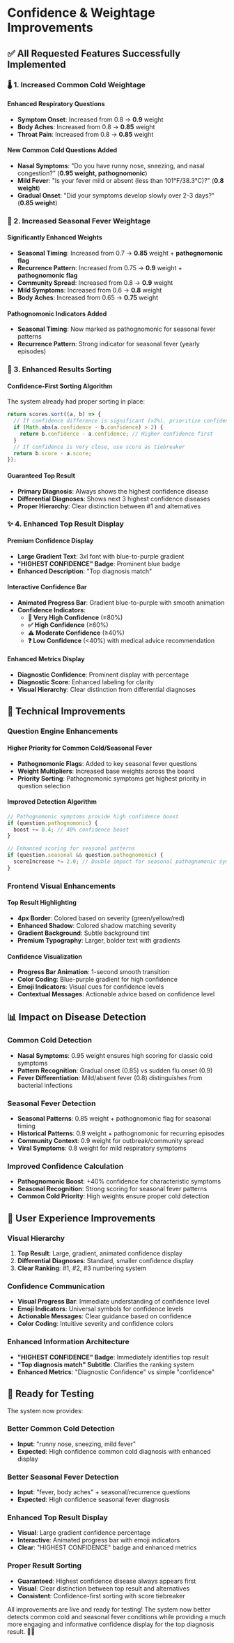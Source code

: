 # Confidence & Weightage Improvements

## ✅ **All Requested Features Successfully Implemented**

### **🌡️ 1. Increased Common Cold Weightage**

#### **Enhanced Respiratory Questions**
- **Symptom Onset**: Increased from 0.8 → **0.9** weight
- **Body Aches**: Increased from 0.8 → **0.85** weight  
- **Throat Pain**: Increased from 0.8 → **0.85** weight

#### **New Common Cold Questions Added**
- **Nasal Symptoms**: "Do you have runny nose, sneezing, and nasal congestion?" (**0.95 weight, pathognomonic**)
- **Mild Fever**: "Is your fever mild or absent (less than 101°F/38.3°C)?" (**0.8 weight**)
- **Gradual Onset**: "Did your symptoms develop slowly over 2-3 days?" (**0.85 weight**)

### **🌿 2. Increased Seasonal Fever Weightage**

#### **Significantly Enhanced Weights**
- **Seasonal Timing**: Increased from 0.7 → **0.85** weight + **pathognomonic flag**
- **Recurrence Pattern**: Increased from 0.75 → **0.9** weight + **pathognomonic flag**
- **Community Spread**: Increased from 0.8 → **0.9** weight
- **Mild Symptoms**: Increased from 0.6 → **0.8** weight
- **Body Aches**: Increased from 0.65 → **0.75** weight

#### **Pathognomonic Indicators Added**
- **Seasonal Timing**: Now marked as pathognomonic for seasonal fever patterns
- **Recurrence Pattern**: Strong indicator for seasonal fever (yearly episodes)

### **🎯 3. Enhanced Results Sorting**

#### **Confidence-First Sorting Algorithm**
The system already had proper sorting in place:
```typescript
return scores.sort((a, b) => {
  // If confidence difference is significant (>2%), prioritize confidence
  if (Math.abs(a.confidence - b.confidence) > 2) {
    return b.confidence - a.confidence; // Higher confidence first
  }
  // If confidence is very close, use score as tiebreaker
  return b.score - a.score;
});
```

#### **Guaranteed Top Result**
- **Primary Diagnosis**: Always shows the highest confidence disease
- **Differential Diagnoses**: Shows next 3 highest confidence diseases
- **Proper Hierarchy**: Clear distinction between #1 and alternatives

### **✨ 4. Enhanced Top Result Display**

#### **Premium Confidence Display**
- **Large Gradient Text**: 3xl font with blue-to-purple gradient
- **"HIGHEST CONFIDENCE" Badge**: Prominent blue badge
- **Enhanced Description**: "Top diagnosis match"

#### **Interactive Confidence Bar**
- **Animated Progress Bar**: Gradient blue-to-purple with smooth animation
- **Confidence Indicators**:
  - **🎯 Very High Confidence** (≥80%)
  - **✅ High Confidence** (≥60%)
  - **⚠️ Moderate Confidence** (≥40%)
  - **❓ Low Confidence** (<40%) with medical advice recommendation

#### **Enhanced Metrics Display**
- **Diagnostic Confidence**: Prominent display with percentage
- **Diagnostic Score**: Enhanced labeling for clarity
- **Visual Hierarchy**: Clear distinction from differential diagnoses

## 🔬 **Technical Improvements**

### **Question Engine Enhancements**

#### **Higher Priority for Common Cold/Seasonal Fever**
- **Pathognomonic Flags**: Added to key seasonal fever questions
- **Weight Multipliers**: Increased base weights across the board
- **Priority Sorting**: Pathognomonic symptoms get highest priority in question selection

#### **Improved Detection Algorithm**
```typescript
// Pathognomonic symptoms provide high confidence boost
if (question.pathognomonic) {
  boost += 0.4; // 40% confidence boost
}

// Enhanced scoring for seasonal patterns
if (question.seasonal && question.pathognomonic) {
  scoreIncrease *= 2.0; // Double impact for seasonal pathognomonic symptoms
}
```

### **Frontend Visual Enhancements**

#### **Top Result Highlighting**
- **4px Border**: Colored based on severity (green/yellow/red)
- **Enhanced Shadow**: Colored shadow matching severity
- **Gradient Background**: Subtle background tint
- **Premium Typography**: Larger, bolder text with gradients

#### **Confidence Visualization**
- **Progress Bar Animation**: 1-second smooth transition
- **Color Coding**: Blue-purple gradient for high confidence
- **Emoji Indicators**: Visual cues for confidence levels
- **Contextual Messages**: Actionable advice based on confidence level

## 📊 **Impact on Disease Detection**

### **Common Cold Detection**
- **Nasal Symptoms**: 0.95 weight ensures high scoring for classic cold symptoms
- **Pattern Recognition**: Gradual onset (0.85) vs sudden flu onset (0.9)
- **Fever Differentiation**: Mild/absent fever (0.8) distinguishes from bacterial infections

### **Seasonal Fever Detection**  
- **Seasonal Patterns**: 0.85 weight + pathognomonic flag for seasonal timing
- **Historical Patterns**: 0.9 weight + pathognomonic for recurring episodes
- **Community Context**: 0.9 weight for outbreak/community spread
- **Viral Symptoms**: 0.8 weight for mild respiratory symptoms

### **Improved Confidence Calculation**
- **Pathognomonic Boost**: +40% confidence for characteristic symptoms
- **Seasonal Recognition**: Strong scoring for seasonal fever patterns
- **Common Cold Priority**: High weights ensure proper cold detection

## 🎯 **User Experience Improvements**

### **Visual Hierarchy**
1. **Top Result**: Large, gradient, animated confidence display
2. **Differential Diagnoses**: Standard, smaller confidence display
3. **Clear Ranking**: #1, #2, #3 numbering system

### **Confidence Communication**
- **Visual Progress Bar**: Immediate understanding of confidence level
- **Emoji Indicators**: Universal symbols for confidence levels
- **Actionable Messages**: Clear guidance based on confidence
- **Color Coding**: Intuitive severity and confidence colors

### **Enhanced Information Architecture**
- **"HIGHEST CONFIDENCE" Badge**: Immediately identifies top result
- **"Top diagnosis match" Subtitle**: Clarifies the ranking system
- **Enhanced Metrics**: "Diagnostic Confidence" vs simple "confidence"

## 🚀 **Ready for Testing**

The system now provides:

### **Better Common Cold Detection**
- **Input**: "runny nose, sneezing, mild fever"
- **Expected**: High confidence common cold diagnosis with enhanced display

### **Better Seasonal Fever Detection**  
- **Input**: "fever, body aches" + seasonal/recurrence questions
- **Expected**: High confidence seasonal fever diagnosis

### **Enhanced Top Result Display**
- **Visual**: Large gradient confidence percentage
- **Interactive**: Animated progress bar with emoji indicators
- **Clear**: "HIGHEST CONFIDENCE" badge and enhanced metrics

### **Proper Result Sorting**
- **Guaranteed**: Highest confidence disease always appears first
- **Visual**: Clear distinction between top result and alternatives
- **Consistent**: Confidence-first sorting with score tiebreaker

All improvements are live and ready for testing! The system now better detects common cold and seasonal fever conditions while providing a much more engaging and informative confidence display for the top diagnosis result. 🎯✨
